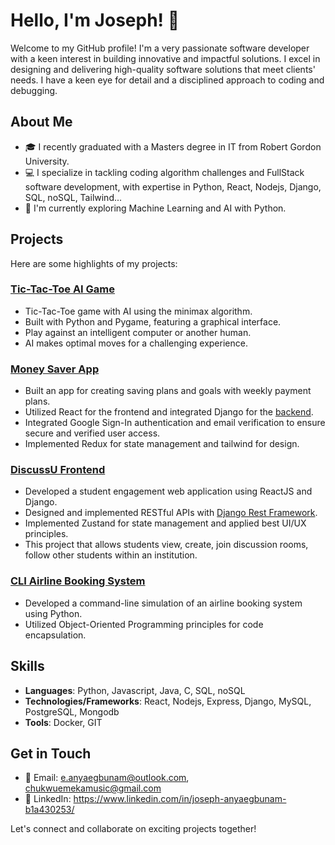 # Hello, I'm Joseph! 👋

Welcome to my GitHub profile! 
I'm a very passionate software developer with a keen interest in building innovative and impactful solutions. I excel in designing and delivering high-quality software solutions that meet clients' needs. I have a keen eye for detail and a disciplined approach to coding and debugging.


## About Me

- 🎓 I recently graduated with a Masters degree in IT from Robert Gordon University.
- 💻 I specialize in tackling coding algorithm challenges and FullStack software development, with expertise in Python, React, Nodejs, Django, SQL, noSQL, Tailwind...
- 🌱 I'm currently exploring Machine Learning and AI with Python.

## Projects

Here are some highlights of my projects:
### [Tic-Tac-Toe AI Game](https://github.com/Chukwuemekamusic/tictactoe_AI)
- Tic-Tac-Toe game with AI using the minimax algorithm.
- Built with Python and Pygame, featuring a graphical interface.
- Play against an intelligent computer or another human.
- AI makes optimal moves for a challenging experience.


### [Money Saver App](https://github.com/Chukwuemekamusic/money-saver-app)

- Built an app for creating saving plans and goals with weekly payment plans.
- Utilized React for the frontend and integrated Django for the [backend](https://github.com/Chukwuemekamusic/backend-money-saver-app).
- Integrated Google Sign-In authentication and email verification to ensure secure and verified user access.
- Implemented Redux for state management and tailwind for design.


### [DiscussU Frontend](https://github.com/Chukwuemekamusic/DiscussU-react_frontend)

- Developed a student engagement web application using ReactJS and Django.
- Designed and implemented RESTful APIs with [Django Rest Framework](https://github.com/Chukwuemekamusic/DiscussU).
- Implemented Zustand for state management and applied best UI/UX principles.
- This project that allows students view, create, join discussion rooms, follow other students within an institution.


### [CLI Airline Booking System](https://github.com/Chukwuemekamusic/XYZ_AIRLINE_BOOKING)

- Developed a command-line simulation of an airline booking system using Python.
- Utilized Object-Oriented Programming principles for code encapsulation.

## Skills

- **Languages**: Python, Javascript, Java, C, SQL, noSQL
- **Technologies/Frameworks**: React, Nodejs, Express, Django, MySQL, PostgreSQL, Mongodb
- **Tools**: Docker, GIT

## Get in Touch

- 📧 Email: e.anyaegbunam@outlook.com, chukwuemekamusic@gmail.com
- 💼 LinkedIn: https://www.linkedin.com/in/joseph-anyaegbunam-b1a430253/

Let's connect and collaborate on exciting projects together!

